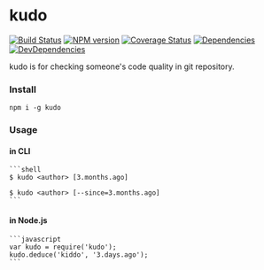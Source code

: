 kudo
========

[![Build Status](https://img.shields.io/travis/ecomfe/kudo.svg?style=flat)](http://travis-ci.org/ecomfe/kudo)
[![NPM version](https://img.shields.io/npm/v/kudo.svg?style=flat)](https://www.npmjs.com/package/kudo)
[![Coverage Status](https://img.shields.io/coveralls/ecomfe/kudo.svg?style=flat)](https://coveralls.io/r/ecomfe/kudo)
[![Dependencies](https://img.shields.io/david/ecomfe/kudo.svg?style=flat)](https://david-dm.org/ecomfe/kudo)
[![DevDependencies](https://img.shields.io/david/dev/ecomfe/kudo.svg?style=flat)](https://david-dm.org/ecomfe/kudo)


kudo is for checking someone's code quality in git repository.

### Install

	npm i -g kudo

### Usage

#### in CLI

	```shell
	$ kudo <author> [3.months.ago]

    $ kudo <author> [--since=3.months.ago]
	```

#### in Node.js

	```javascript
	var kudo = require('kudo');
    kudo.deduce('kiddo', '3.days.ago');
	```
